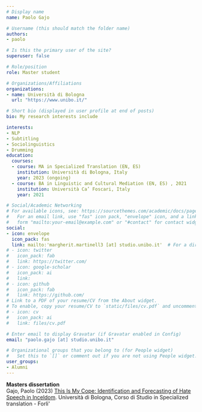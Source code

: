 ```yaml
---
# Display name
name: Paolo Gajo

# Username (this should match the folder name)
authors:
- paolo

# Is this the primary user of the site?
superuser: false

# Role/position
role: Master student

# Organizations/Affiliations
organizations:
- name: Università di Bologna
  url: "https://www.unibo.it/"

# Short bio (displayed in user profile at end of posts)
bio: My research interests include 

interests:
- NLP
- Subtitling
- Sociolinguistics
- Drumming
education:
  courses:
  - course: MA in Specialized Translation (EN, ES)
    institution: Università di Bologna, Italy 
    year: 2023 (ongoing)
  - course: BA in Linguistic and Cultural Mediation (EN, ES) , 2021
    institution: Università Ca’ Foscari, Italy
    year: 2021

# Social/Academic Networking
# For available icons, see: https://sourcethemes.com/academic/docs/page-builder/#icons
#   For an email link, use "fas" icon pack, "envelope" icon, and a link in the
#   form "mailto:your-email@example.com" or "#contact" for contact widget.
social:
- icon: envelope
  icon_pack: fas
  link: mailto:'margherit.martinell3 [at] studio.unibo.it'  # For a direct email link, use "mailto:test@example.org".
# - icon: twitter
#   icon_pack: fab
#   link: https://twitter.com/
# - icon: google-scholar
#   icon_pack: ai
#   link: 
# - icon: github
#   icon_pack: fab
#   link: https://github.com/
# Link to a PDF of your resume/CV from the About widget.
# To enable, copy your resume/CV to `static/files/cv.pdf` and uncomment the lines below.
# - icon: cv
#   icon_pack: ai
#   link: files/cv.pdf

# Enter email to display Gravatar (if Gravatar enabled in Config)
email: "paolo.gajo [at] studio.unibo.it"

# Organizational groups that you belong to (for People widget)
#   Set this to `[]` or comment out if you are not using People widget.
user_groups:
- Alumni
---
```


**Masters dissertation**<br/>
Gajo, Paolo  (2023) [This Is My Cope: Identification and Forecasting of Hate 
Speech in Inceldom](https://amslaurea.unibo.it/28997/). 
Università di Bologna, Corso di Studio in Specialized translation - Forli' 
